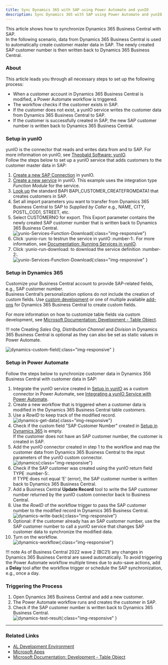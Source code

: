 ```yaml
---
title: Sync Dynamics 365 with SAP using Power Automate and yunIO
description: Sync Dynamics 365 with SAP using Power Automate and yunIO
---
```


This article shows how to synchronize Dynamics 365 Business Central with SAP.<br>
In the following scenario, data from Dynamics 365 Business Central is used to automatically create customer master data in SAP. 
The newly created SAP customer number is then written back to Dynamics 365 Business Central.

### About
This article leads you through all necessary steps to set up the following process:
- When a customer account in Dynamics 365 Business Central is modified, a Power Automate workflow is triggered.
- The workflow checks if the customer exists in SAP.
- If the customer does not exist, a yunIO service writes the customer data from Dynamics 365 Business Central to SAP.
- If the customer is successfully created in SAP, the new SAP customer number is written back to Dynamics 365 Business Central.


### Setup in yunIO

yunIO is the connector that reads and writes data from and to SAP.
For more information on yunIO, see [Theobald Software: yunIO](https://theobald-software.com/en/yunio/).<br>
Follow the steps below to set up a yunIO service that adds customers to the customer master data in SAP:

1. [Create a new SAP Connection](../getting-started.md#connect-to-sap) in yunIO. 
2. [Create a new service](../getting-started.md#create-a-service) in yunIO. 
This example uses the integration type *Function Module* for the service.
3. [Look up](../documentation/function-modules-and-bapis/bapis-and-function-modules.md/#look-up-a-function-module-bapi) the standard BAPI BAPI_CUSTOMER_CREATEFROMDATA1 that creates customers in SAP. 
4. Set all import parameters you want to transfer from Dynamics 365 Business Central to SAP to *Supplied by Caller* e.g., NAME, CITY, POSTL_COD1, STREET, etc.<br>
5. Select CUSTOMERNO for export. This Export parameter contains the newly created SAP customer number that is written back to Dynamics 365 Business Central.<br>
![yunio-Services-Function-Download](../assets/images/yunio/articles/yunio-bapi-createcustomer.png){:class="img-responsive"}
6. Click :yunio-run: to testrun the service in yunIO :number-1:. For more information, see [Documentation: Running Services in yunIO](../documentation/run-services.md/#running-services-in-yunio).
7. Click :yunio-run-download: to download the service definition :number-2:.<br>
![yunio-Services-Function-Download](../assets/images/yunio/articles/yunio-run-services-function-download.png){:class="img-responsive" }

### Setup in Dynamics 365

Customize your Business Central account to provide SAP-related fields, e.g., SAP customer number.<br>
Business Central’s personalization options do not include the creation of custom fields. 
Use [custom development](https://learn.microsoft.com/en-us/dynamics365/business-central/dev-itpro/developer/devenv-reference-overview) or one of multiple available [add-ons](https://appsource.microsoft.com/en-us/marketplace/apps) for Dynamics 365 Business Central to create custom fields.

For more information on how to customize table fields via custom development, see [Microsoft Documentation: Development - Table Object](https://learn.microsoft.com/en-us/dynamics365/business-central/dev-itpro/developer/devenv-table-object).

!!! note
    Creating *Sales Org*, *Distribution Channel* and *Division* in Dynamics 365 Business Central is optional as they can also be set as static values in Power Automate.

![dynamics-custom-field](../assets/images/yunio/articles/dynamics-custom-field.png){:class="img-responsive" }


### Setup in Power Automate

Follow the steps below to synchronize customer data in Dynamics 356 Business Central with customer data in SAP:

1. Integrate the yunIO service created in [Setup in yunIO](#setup-in-yunio) as a custom connector in Power Automate, see [Integrating a yunIO Service with Power Automate](integrating-a-yunio-service-with-power-automate.md#configuring-a-yunio-custom-connector-in-power-automate).
2. Create a new workflow that is triggered when a customer data is modified in the Dynamics 365 Business Central table *customers*.
3. Use a *RowID* to keep track of the modified record.<br>
![dynamics-get-data](../assets/images/yunio/articles/dynamics-get-data.png){:class="img-responsive"}
4. Check if the custom field "SAP Customer Number" created in [Setup in Dynamics 365](#setup-in-dynamics-365) is empty. <br>
If the customer does not have an SAP customer number, the customer is created in SAP.
5. Add the yunIO connector created in step 1 to the workflow and map the customer data from Dynamics 365 Business Central to the input parameters of the yunIO custom connector.<br>
![dynamics](../assets/images/yunio/articles/dynamics-create-customer.png){:class="img-responsive"}
6. Check if the SAP customer was created using the yunIO return field TYPE :number-5:.<br>
If TYPE does not equal ‘E’ (error), the SAP customer number is written back to Dynamics 365 Business Central.
7. Add a Business Central **Update Record** tool to write the SAP customer number returned by the yunIO custom connector back to Business Central.
8. Use the *RowID* of the workflow trigger to pass the SAP customer number to the modified record in Dynamics 365 Business Central.<br>
![dynamics-write-back](../assets/images/yunio/articles/dynamics-write-back.png){:class="img-responsive"}
9. Optional: if the customer already has an SAP customer number, use the SAP customer number to call a yunIO service that changes SAP customer data to synchronize the modified data.
10. Turn on the workflow.<br>
![dynamics-workflow](../assets/images/yunio/articles/dynamics-workflow.png){:class="img-responsive"} 

!!! note
    As of Business Central 2022 wave 2 (BC21) any changes in Dynamics 365 Business Central are saved automatically.
    To avoid triggering the Power Automate workflow multiple times due to auto-save actions, add a **Delay** tool after the workflow trigger or schedule the SAP synchronization, e.g., once a day.

### Triggering the Process

1. Open Dynamics 365 Business Central and add a new customer.
2. The Power Automate workflow runs and creates the customer in SAP.
3. Check if the SAP customer number is written back to Dynamics 365 Business Central.<br>
![dynamics-test-result](../assets/images/yunio/articles/dynamics-test-result.png){:class="img-responsive" }

***
### Related Links
- [AL Development Environment](https://learn.microsoft.com/en-us/dynamics365/business-central/dev-itpro/developer/devenv-reference-overview) 
- [Microsoft Apps](https://appsource.microsoft.com/en-us/marketplace/apps) 
- [Microsoft Documentation: Development - Table Object](https://learn.microsoft.com/en-us/dynamics365/business-central/dev-itpro/developer/devenv-table-object)
